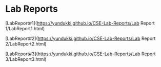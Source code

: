 # Lab Reports

[LabReport#1](https://yundukki.github.io/CSE-Lab-Reports/Lab Report 1/LabReport1.html)

[LabReport#2](https://yundukki.github.io/CSE-Lab-Reports/Lab Report 2/LabReport2.html)

[LabReport#3](https://yundukki.github.io/CSE-Lab-Reports/Lab Report 3/LabReport3.html)